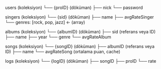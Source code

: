 users (koleksiyon)
 └── {proID} (döküman)
     ├── nick
     └── password

singers (koleksiyon)
 └── {sid} (döküman)
     ├── name
     ├── avgRateSinger
     └── genres: [rock, pop, jazz] ← (array)

albums (koleksiyon)
 └── {albumID} (döküman)
     ├── sid (referans veya ID)
     ├── name
     ├── year
     └── genre
    └── avgRateAlbum

songs (koleksiyon)
 └── {songID} (döküman)
     ├── albumID (referans veya ID)
     ├── name
     └── avgRateSong (ortalama puan, cache)

logs (koleksiyon)
 └── {logID} (döküman)
     ├── songID
     ├── proID
     └── rate
     